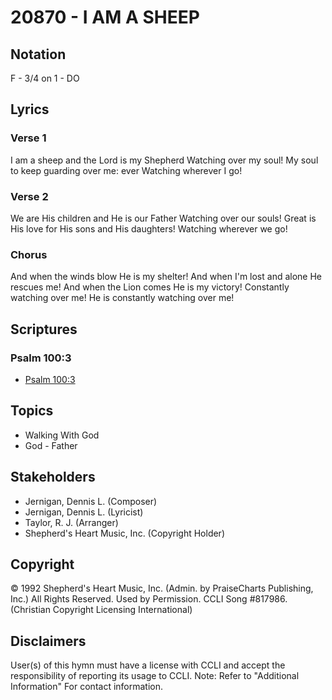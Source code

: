 # 20870 - I AM A SHEEP

## Notation

F - 3/4 on 1 - DO

## Lyrics

### Verse 1

I am a sheep and the Lord is my Shepherd Watching over my soul! My soul to keep guarding over me: ever Watching wherever I go!

### Verse 2

We are His children and He is our Father Watching over our souls! Great is His love for His sons and His daughters! Watching wherever we go!

### Chorus

And when the winds blow He is my shelter! And when I'm lost and alone He rescues me! And when the Lion comes He is my victory! Constantly watching over me! He is constantly watching over me!


## Scriptures

### Psalm 100:3

- [Psalm 100:3](https://www.biblegateway.com/passage/?search=Psalm%20100%3A3)


## Topics

- Walking With God
- God - Father

## Stakeholders

- Jernigan, Dennis L. (Composer)
- Jernigan, Dennis L. (Lyricist)
- Taylor, R. J. (Arranger)
- Shepherd's Heart Music, Inc. (Copyright Holder)

## Copyright

© 1992 Shepherd's Heart Music, Inc. (Admin. by PraiseCharts Publishing, Inc.) All Rights Reserved. Used by Permission. CCLI Song #817986.
(Christian Copyright Licensing International)

## Disclaimers

User(s) of this hymn must have a license with CCLI and accept the responsibility of reporting its usage to CCLI.
Note: Refer to "Additional Information" For contact information.

